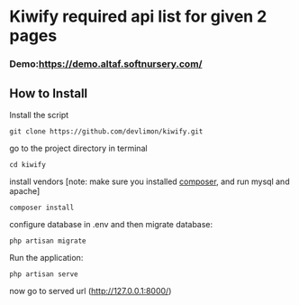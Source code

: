 <h1>Kiwify required api list for given 2 pages</h1>
<h3><b>Demo:</b><a href="https://demo.altaf.softnursery.com/" target="_blank">https://demo.altaf.softnursery.com/</a></h3>
<p> </p>


<h2>How to Install</h2>

Install the script
 ```
git clone https://github.com/devlimon/kiwify.git
```
go to the project directory in terminal
```
cd kiwify
```
install vendors [note: make sure you installed <a href="https://getcomposer.org" target="_blank">composer</a>, and run mysql and apache]
```
composer install
```
configure database in .env and then migrate database:
```
php artisan migrate
```
Run the application:
```
php artisan serve
```
now go to served url (<a href="http://127.0.0.1:8000" target="_blank">http://127.0.0.1:8000/</a>)





